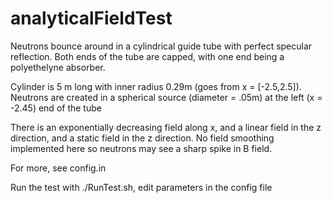 analyticalFieldTest
=========================

Neutrons bounce around in a cylindrical guide tube with perfect
specular reflection. Both ends of the tube are capped, with one end
being a polyethelyne absorber.

Cylinder is 5 m long with inner radius 0.29m (goes from x = [-2.5,2.5]).
Neutrons are created in a spherical source (diameter = .05m) at the
left (x = -2.45) end of the tube

There is an exponentially decreasing field along x, and a linear field in the z direction,
and a static field in the z direction. No field smoothing implemented here so neutrons may
see a sharp spike in B field.

For more, see config.in

Run the test with ./RunTest.sh, edit parameters in the config file
